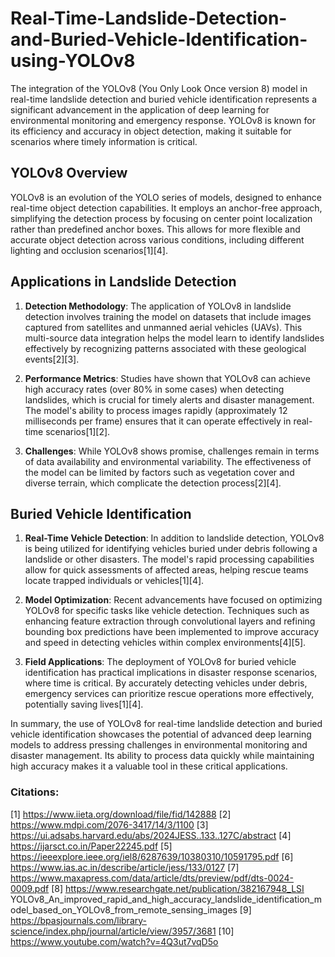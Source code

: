 # Real-Time-Landslide-Detection-and-Buried-Vehicle-Identification-using-YOLOv8

The integration of the YOLOv8 (You Only Look Once version 8) model in real-time landslide detection and buried vehicle identification represents a significant advancement in the application of deep learning for environmental monitoring and emergency response. YOLOv8 is known for its efficiency and accuracy in object detection, making it suitable for scenarios where timely information is critical.

## YOLOv8 Overview

YOLOv8 is an evolution of the YOLO series of models, designed to enhance real-time object detection capabilities. It employs an anchor-free approach, simplifying the detection process by focusing on center point localization rather than predefined anchor boxes. This allows for more flexible and accurate object detection across various conditions, including different lighting and occlusion scenarios[1][4].

## Applications in Landslide Detection

1. **Detection Methodology**: The application of YOLOv8 in landslide detection involves training the model on datasets that include images captured from satellites and unmanned aerial vehicles (UAVs). This multi-source data integration helps the model learn to identify landslides effectively by recognizing patterns associated with these geological events[2][3].

2. **Performance Metrics**: Studies have shown that YOLOv8 can achieve high accuracy rates (over 80% in some cases) when detecting landslides, which is crucial for timely alerts and disaster management. The model's ability to process images rapidly (approximately 12 milliseconds per frame) ensures that it can operate effectively in real-time scenarios[1][2].

3. **Challenges**: While YOLOv8 shows promise, challenges remain in terms of data availability and environmental variability. The effectiveness of the model can be limited by factors such as vegetation cover and diverse terrain, which complicate the detection process[2][4].

## Buried Vehicle Identification

1. **Real-Time Vehicle Detection**: In addition to landslide detection, YOLOv8 is being utilized for identifying vehicles buried under debris following a landslide or other disasters. The model's rapid processing capabilities allow for quick assessments of affected areas, helping rescue teams locate trapped individuals or vehicles[1][4].

2. **Model Optimization**: Recent advancements have focused on optimizing YOLOv8 for specific tasks like vehicle detection. Techniques such as enhancing feature extraction through convolutional layers and refining bounding box predictions have been implemented to improve accuracy and speed in detecting vehicles within complex environments[4][5].

3. **Field Applications**: The deployment of YOLOv8 for buried vehicle identification has practical implications in disaster response scenarios, where time is critical. By accurately detecting vehicles under debris, emergency services can prioritize rescue operations more effectively, potentially saving lives[1][4].

In summary, the use of YOLOv8 for real-time landslide detection and buried vehicle identification showcases the potential of advanced deep learning models to address pressing challenges in environmental monitoring and disaster management. Its ability to process data quickly while maintaining high accuracy makes it a valuable tool in these critical applications.

### Citations:
[1] https://www.iieta.org/download/file/fid/142888
[2] https://www.mdpi.com/2076-3417/14/3/1100
[3] https://ui.adsabs.harvard.edu/abs/2024JESS..133..127C/abstract
[4] https://ijarsct.co.in/Paper22245.pdf
[5] https://ieeexplore.ieee.org/iel8/6287639/10380310/10591795.pdf
[6] https://www.ias.ac.in/describe/article/jess/133/0127
[7] https://www.maxapress.com/data/article/dts/preview/pdf/dts-0024-0009.pdf
[8] https://www.researchgate.net/publication/382167948_LSI YOLOv8_An_improved_rapid_and_high_accuracy_landslide_identification_model_based_on_YOLOv8_from_remote_sensing_images
[9] https://bpasjournals.com/library-science/index.php/journal/article/view/3957/3681
[10] https://www.youtube.com/watch?v=4Q3ut7vqD5o
